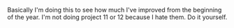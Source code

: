 Basically I'm doing this to see how much I've improved from the beginning of the year.
I'm not doing project 11 or 12 because I hate them. Do it yourself.
